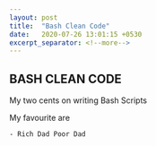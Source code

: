 ```yaml
---
layout: post
title:  "Bash Clean Code"
date:   2020-07-26 13:01:15 +0530
excerpt_separator: <!--more-->
---
```

## BASH CLEAN CODE
My two cents on writing Bash Scripts
<!--more-->
My favourite are
```
- Rich Dad Poor Dad
```
